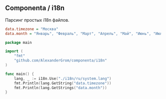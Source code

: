 
## Componenta / i18n

Парсинг простых i18n файлов.

```ini
data.timezone = "Москва"
data.month = "Январь", "Февраль", "Март", "Апрель", "Май", "Июнь", "Июль", "Август", "Сентябрь", "Октябрь", "Ноябрь", "Декабрь"
```

```go
package main

import (
    "fmt"
    "github.com/AlexanderGrom/componenta/i18n"
)

func main() {
    lang, _ := i18n.Use("./i18n/ru/system.lang")
    fmt.Println(lang.GetString("data.timezone"))
    fmt.Println(lang.GetStrings("data.month"))
}
```